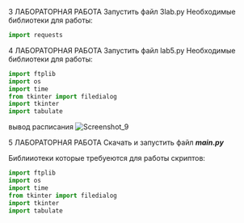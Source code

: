 3 ЛАБОРАТОРНАЯ РАБОТА
Запустить файл 3lab.py
Необходимые библиотеки для работы:
```python
import requests
```


4 ЛАБОРАТОРНАЯ РАБОТА
Запустить файл lab5.py
Необходимые библиотеки для работы:
```python
import ftplib
import os
import time
from tkinter import filedialog
import tkinter
import tabulate
```
вывод расписания 
![Screenshot_9](https://user-images.githubusercontent.com/104307852/233779696-f56b6d63-3e28-4abd-a6e6-b0ed0896aee4.png)


5 ЛАБОРАТОРНАЯ РАБОТА
Скачать и запустить файл ***main.py***

Библииотеки которые требуеются для работы скриптов:

```python 
import ftplib
import os
import time
from tkinter import filedialog
import tkinter
import tabulate
```
